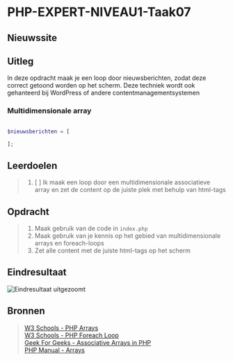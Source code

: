# PHP-EXPERT-NIVEAU1-Taak07

## Nieuwssite

## Uitleg

In deze opdracht maak je een loop door nieuwsberichten, zodat deze correct getoond worden op het scherm. Deze techniek wordt ook gehanteerd bij WordPress of andere contentmanagementsystemen

### Multidimensionale array

```php

$nieuwsberichten = [

];
```

## Leerdoelen

> 1. [ ] Ik maak een loop door een multidimensionale associatieve array en zet de content op de juiste plek met behulp van html-tags

## Opdracht

> 1. Maak gebruik van de code in `index.php`
> 2. Maak gebruik van je kennis op het gebied van multidimensionale arrays en foreach-loops
> 3. Zet alle content met de juiste html-tags op het scherm

## Eindresultaat

![Eindresultaat uitgezoomt](https://github.com/ROC-van-Amsterdam-College-Amstelland/PHP-EXPERT/blob/master/niveau1/taak07/images/resultaat.png)

## Bronnen

> [W3 Schools - PHP Arrays](https://www.w3schools.com/php/php_arrays_associative.asp)  
> [W3 Schools - PHP Foreach Loop](https://www.w3schools.in/php/looping/foreach/)  
> [Geek For Geeks - Associative Arrays in PHP](https://www.geeksforgeeks.org/associative-arrays-in-php/)  
> [PHP Manual - Arrays](https://www.php.net/manual/en/language.types.array.php)
